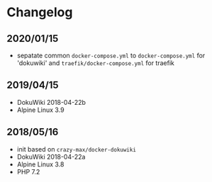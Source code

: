 # Changelog

## 2020/01/15

* sepatate common `docker-compose.yml` to `docker-compose.yml` for 'dokuwiki' and `traefik/docker-compose.yml` for traefik

## 2019/04/15

* DokuWiki 2018-04-22b
* Alpine Linux 3.9

## 2018/05/16

* init based on `crazy-max/docker-dokuwiki`
* DokuWiki 2018-04-22a
* Alpine Linux 3.8
* PHP 7.2
